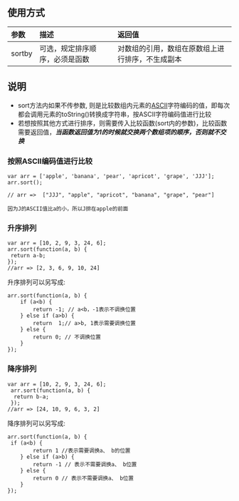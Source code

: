 ## 使用方式

| 参数   | 描述                           | 返回值                                           |
| :----- | :----------------------------- | :----------------------------------------------- |
| sortby | 可选，规定排序顺序，必须是函数 | 对数组的引用，数组在原数组上进行排序，不生成副本 |

## 说明

- sort方法内如果不传参数, 则是比较数组内元素的[ASCII](https://baike.baidu.com/item/ASCII/309296?fr=aladdin)字符编码的值，即每次都会调用元素的toString()转换成字符串，按ASCII字符编码值进行比较
- 若想按照其他方式进行排序，则需要传入比较函数(sort内的参数)，比较函数需要返回值，***当函数返回值为1的时候就交换两个数组项的顺序，否则就不交换***

### 按照ASCII编码值进行比较

```
var arr = ['apple', 'banana', 'pear', 'apricot', 'grape', 'JJJ'];
arr.sort();

// arr =>  ["JJJ", "apple", "apricot", "banana", "grape", "pear"]

因为J的ASCII值比a的小，所以J排在apple的前面
```

### 升序排列

```
var arr = [10, 2, 9, 3, 24, 6];
arr.sort(function(a, b) {
 return a-b;
});
//arr => [2, 3, 6, 9, 10, 24]
```

升序排列可以另写成:

```
arr.sort(function(a, b) {
    if (a<b) {
        return -1; // a<b，-1表示不调换位置
    } else if (a>b) {
        return  1;// a>b, 1表示需要调换位置
    } else {
        return 0; // 不调换位置
    }
});
```

### 降序排列

```
var arr = [10, 2, 9, 3, 24, 6];
 arr.sort(function(a, b) {
  return b-a;
 });
//arr => [24, 10, 9, 6, 3, 2]
```

降序排列可以另写成:

```
arr.sort(function(a, b) {
 if (a<b) {
        return 1 //表示需要调换a、 b的位置
    } else if (a>b) {
        return -1 // 表示不需要调换a、 b位置
    } else {
        return 0 // 表示不需要调换a、 b位置
    }
});
```
